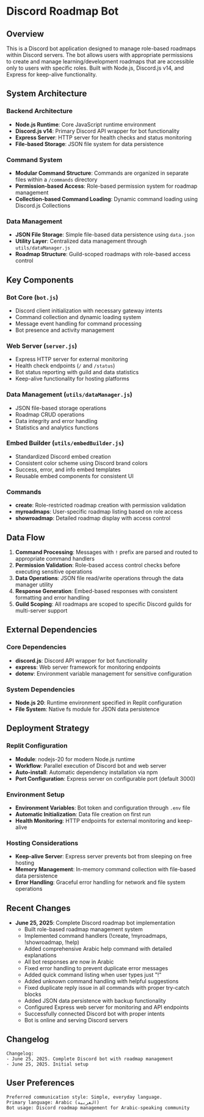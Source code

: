 # Discord Roadmap Bot

## Overview

This is a Discord bot application designed to manage role-based roadmaps within Discord servers. The bot allows users with appropriate permissions to create and manage learning/development roadmaps that are accessible only to users with specific roles. Built with Node.js, Discord.js v14, and Express for keep-alive functionality.

## System Architecture

### Backend Architecture
- **Node.js Runtime**: Core JavaScript runtime environment
- **Discord.js v14**: Primary Discord API wrapper for bot functionality
- **Express Server**: HTTP server for health checks and status monitoring
- **File-based Storage**: JSON file system for data persistence

### Command System
- **Modular Command Structure**: Commands are organized in separate files within a `/commands` directory
- **Permission-based Access**: Role-based permission system for roadmap management
- **Collection-based Command Loading**: Dynamic command loading using Discord.js Collections

### Data Management
- **JSON File Storage**: Simple file-based data persistence using `data.json`
- **Utility Layer**: Centralized data management through `utils/dataManager.js`
- **Roadmap Structure**: Guild-scoped roadmaps with role-based access control

## Key Components

### Bot Core (`bot.js`)
- Discord client initialization with necessary gateway intents
- Command collection and dynamic loading system
- Message event handling for command processing
- Bot presence and activity management

### Web Server (`server.js`)
- Express HTTP server for external monitoring
- Health check endpoints (`/` and `/status`)
- Bot status reporting with guild and data statistics
- Keep-alive functionality for hosting platforms

### Data Management (`utils/dataManager.js`)
- JSON file-based storage operations
- Roadmap CRUD operations
- Data integrity and error handling
- Statistics and analytics functions

### Embed Builder (`utils/embedBuilder.js`)
- Standardized Discord embed creation
- Consistent color scheme using Discord brand colors
- Success, error, and info embed templates
- Reusable embed components for consistent UI

### Commands
- **create**: Role-restricted roadmap creation with permission validation
- **myroadmaps**: User-specific roadmap listing based on role access
- **showroadmap**: Detailed roadmap display with access control

## Data Flow

1. **Command Processing**: Messages with `!` prefix are parsed and routed to appropriate command handlers
2. **Permission Validation**: Role-based access control checks before executing sensitive operations
3. **Data Operations**: JSON file read/write operations through the data manager utility
4. **Response Generation**: Embed-based responses with consistent formatting and error handling
5. **Guild Scoping**: All roadmaps are scoped to specific Discord guilds for multi-server support

## External Dependencies

### Core Dependencies
- **discord.js**: Discord API wrapper for bot functionality
- **express**: Web server framework for monitoring endpoints
- **dotenv**: Environment variable management for sensitive configuration

### System Dependencies
- **Node.js 20**: Runtime environment specified in Replit configuration
- **File System**: Native fs module for JSON data persistence

## Deployment Strategy

### Replit Configuration
- **Module**: nodejs-20 for modern Node.js runtime
- **Workflow**: Parallel execution of Discord bot and web server
- **Auto-install**: Automatic dependency installation via npm
- **Port Configuration**: Express server on configurable port (default 3000)

### Environment Setup
- **Environment Variables**: Bot token and configuration through `.env` file
- **Automatic Initialization**: Data file creation on first run
- **Health Monitoring**: HTTP endpoints for external monitoring and keep-alive

### Hosting Considerations
- **Keep-alive Server**: Express server prevents bot from sleeping on free hosting
- **Memory Management**: In-memory command collection with file-based data persistence
- **Error Handling**: Graceful error handling for network and file system operations

## Recent Changes

- **June 25, 2025**: Complete Discord roadmap bot implementation
  - Built role-based roadmap management system
  - Implemented command handlers (!create, !myroadmaps, !showroadmap, !help)
  - Added comprehensive Arabic help command with detailed explanations
  - All bot responses are now in Arabic
  - Fixed error handling to prevent duplicate error messages
  - Added quick command listing when user types just "!"
  - Added unknown command handling with helpful suggestions
  - Fixed duplicate reply issue in all commands with proper try-catch blocks
  - Added JSON data persistence with backup functionality
  - Configured Express web server for monitoring and API endpoints
  - Successfully connected Discord bot with proper intents
  - Bot is online and serving Discord servers

## Changelog

```
Changelog:
- June 25, 2025. Complete Discord bot with roadmap management
- June 25, 2025. Initial setup
```

## User Preferences

```
Preferred communication style: Simple, everyday language.
Primary language: Arabic (العربية)
Bot usage: Discord roadmap management for Arabic-speaking community
```